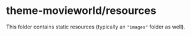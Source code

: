 # theme-movieworld/resources

This folder contains static resources (typically an `"images"` folder as well).
